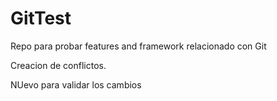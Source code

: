 # GitTest
Repo para probar features and framework relacionado con Git

Creacion de conflictos.



NUevo para validar los cambios
